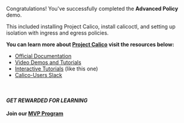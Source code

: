 Congratulations!  You've successfully completed the **Advanced Policy** demo.

This included installing Project Calico, install calicoctl, and setting up isolation with ingress and egress policies.

**You can learn more about [Project Calico](https://www.projectcalico.org) visit the resources below:**

- [Official Documentation](http://docs.projectcalico.org/)
- [Video Demos and Tutorials](https://www.projectcalico.org/videos)
- [Interactive Tutorials](https://www.projectcalico.org/tutorials) (like this one)
- [Calico-Users Slack](https://www.projectcalico.org/community)

 &nbsp; 

#### *GET REWARDED FOR LEARNING*
**Join our [MVP Program](https://www.projectcalico.org/mvp)**
